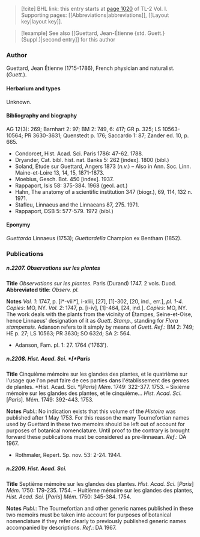 > [!cite] BHL link: this entry starts at [page 1020](https://www.biodiversitylibrary.org/item/103414#page/1068/mode/1up) of TL-2 Vol. I.
> Supporting pages: [[Abbreviations|abbreviations]], [[Layout key|layout key]].

> [!example] See also [[Guettard, Jean-Étienne {std. Guett.} (Suppl.)|second entry]] for this author

### Author

Guettard, Jean Étienne (1715-1786), French physician and naturalist. (*Guett.*).

#### Herbarium and types

Unknown.

#### Bibliography and biography

AG 12(3): 269; Barnhart 2: 97; BM 2: 749, 6: 417; GR p. 325; LS 10563-10564; PR 3630-3631; Quenstedt p. 176; Saccardo 1: 87; Zander ed. 10, p. 665.
- Condorcet, Hist. Acad. Sci. Paris 1786: 47-62. 1788.
- Dryander, Cat. bibl. hist. nat. Banks 5: 262 \[index\]. 1800 (bibl.)
- Soland, Étude sur Guettard, Angers 1873 (*n.v.*) – Also in Ann. Soc. Linn. Maine-et-Loire 13, 14, 15, 1871-1873.
- Moebius, Gesch. Bot. 450 \[index\]. 1937.
- Rappaport, Isis 58: 375-384. 1968 (geol. act.)
- Hahn, The anatomy of a scientific institution 347 (biogr.), 69, 114, 132 n. 1971.
- Stafleu, Linnaeus and the Linnaeans 87, 275. 1971.
- Rappaport, DSB 5: 577-579. 1972 (bibl.)

#### Eponymy

*Guettarda* Linnaeus (1753); *Guettardella* Champion ex Bentham (1852).

### Publications

##### n.2207. Observations sur les plantes

**Title**
*Observations sur les plantes*. Paris (Durand) 1747. 2 vols. Duod.
**Abbreviated title**: *Observ. pl.*

**Notes**
*Vol. 1*: 1747, p. \[i\*-viii\*\], i-xliii, \[27\], \[1\]-302, \[20, ind., err.\], *pl. 1-4. Copies*: MO, NY.
*Vol. 2*: 1747, p. \[i-iv\], \[1\]-464, \[24, ind.\]. *Copies*: MO, NY. The work deals with the plants from the vicinity of Étampes, Seine-et-Oise, hence Linnaeus' designation of it as *Guett. Stamp.*, standing for *Flora stampensis*. Adanson refers to it simply by means of *Guett*.
*Ref*.: BM 2: 749; HE p. 27; LS 10563; PR 3630; SO 632d; SA 2: 564.
- Adanson, Fam. pl. 1: 27. 1764 ('1763').

##### n.2208. Hist. Acad. Sci. *\[*Paris

**Title**
Cinquième mémoire sur les glandes des plantes, et le quatrième sur l'usage que l'on peut faire de ces parties dans l'établissement des genres de plantes. *Hist. Acad. Sci. *\[*Paris*\] *Mém*. 1749: 322-377. 1753. – Sixième mémoire sur les glandes des plantes, et le cinquième... *Hist. Acad. Sci.* \[*Paris*\]. *Mém*. 1749: 392-443. 1753.

**Notes**
*Publ*.: No indication exists that this volume of the *Histoire* was published after 1 May 1753. For this reason the many Tournefortian names used by Guettard in these two memoirs should be left out of account for purposes of botanical nomenclature. Until proof to the contrary is brought forward these publications must be considered as pre-linnaean.
*Ref*.: DA 1967.
- Rothmaler, Repert. Sp. nov. 53: 2-24. 1944.

##### n.2209. Hist. Acad. Sci.

**Title**
Septième mémoire sur les glandes des plantes. *Hist. Acad. Sci.* \[*Paris*\] *Mém*. 1750: 179-235. 1754. – Huitième mémoire sur les glandes des plantes, *Hist. Acad. Sci.* \[*Paris*\] *Mém*. 1750: 345-384. 1754.

**Notes**
*Publ*.: The Tournefortian and other generic names published in these two memoirs must be taken into account for purposes of botanical nomenclature if they refer clearly to previously published generic names accompanied by descriptions.
*Ref*.: DA 1967.

